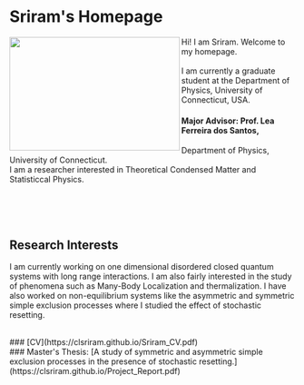 # Sriram's Homepage
<img align = "left" src="Photo.JPG" width="300" height="200">

Hi! I am Sriram. Welcome to my homepage.
<br/><br/>
I am currently a graduate student at the Department of Physics, University of Connecticut, USA.
<br/>
#### Major Advisor: Prof. Lea Ferreira dos Santos, 
Department of Physics, University of Connecticut.
<br/>
I am a researcher interested in Theoretical Condensed Matter and Statisticcal Physics.

<br/><br/><br/>
## Research Interests
I am currently working on one dimensional disordered closed quantum systems with long range interactions. I am also fairly interested in the study of phenomena such as Many-Body Localization and thermalization. I have also worked on non-equilibrium systems like the asymmetric and symmetric simple exclusion processes where I studied the effect of stochastic resetting.

<br/>
### [CV](https://clsriram.github.io/Sriram_CV.pdf)

<br/>
### Master's Thesis: [A study of symmetric and asymmetric simple exclusion processes in the presence of stochastic resetting.](https://clsriram.github.io/Project_Report.pdf)
